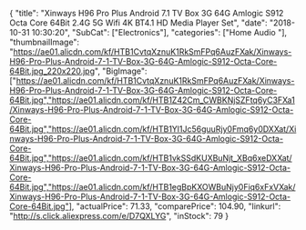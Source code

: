 {
	"title": "Xinways  H96 Pro Plus Android 7.1 TV Box 3G 64G Amlogic S912 Octa Core 64Bit 2.4G 5G Wifi 4K BT4.1 HD Media Player Set",
	"date": "2018-10-31 10:30:20",
	"SubCat": ["Electronics"],
	"categories": ["Home Audio "],
	"thumbnailImage": "https://ae01.alicdn.com/kf/HTB1CvtqXznuK1RkSmFPq6AuzFXak/Xinways-H96-Pro-Plus-Android-7-1-TV-Box-3G-64G-Amlogic-S912-Octa-Core-64Bit.jpg_220x220.jpg",
	"BigImage": ["https://ae01.alicdn.com/kf/HTB1CvtqXznuK1RkSmFPq6AuzFXak/Xinways-H96-Pro-Plus-Android-7-1-TV-Box-3G-64G-Amlogic-S912-Octa-Core-64Bit.jpg","https://ae01.alicdn.com/kf/HTB1Z42Cm_CWBKNjSZFtq6yC3FXa1/Xinways-H96-Pro-Plus-Android-7-1-TV-Box-3G-64G-Amlogic-S912-Octa-Core-64Bit.jpg","https://ae01.alicdn.com/kf/HTB1Yl1Jc56guuRjy0Fmq6y0DXXat/Xinways-H96-Pro-Plus-Android-7-1-TV-Box-3G-64G-Amlogic-S912-Octa-Core-64Bit.jpg","https://ae01.alicdn.com/kf/HTB1vkSSdKUXBuNjt_XBq6xeDXXat/Xinways-H96-Pro-Plus-Android-7-1-TV-Box-3G-64G-Amlogic-S912-Octa-Core-64Bit.jpg","https://ae01.alicdn.com/kf/HTB1egBpKXOWBuNjy0Fiq6xFxVXak/Xinways-H96-Pro-Plus-Android-7-1-TV-Box-3G-64G-Amlogic-S912-Octa-Core-64Bit.jpg"],
	"actualPrice": 71.33,
	"comparePrice": 104.90,
	"linkurl": "http://s.click.aliexpress.com/e/D7QXLYG",
	"inStock": 79
}
